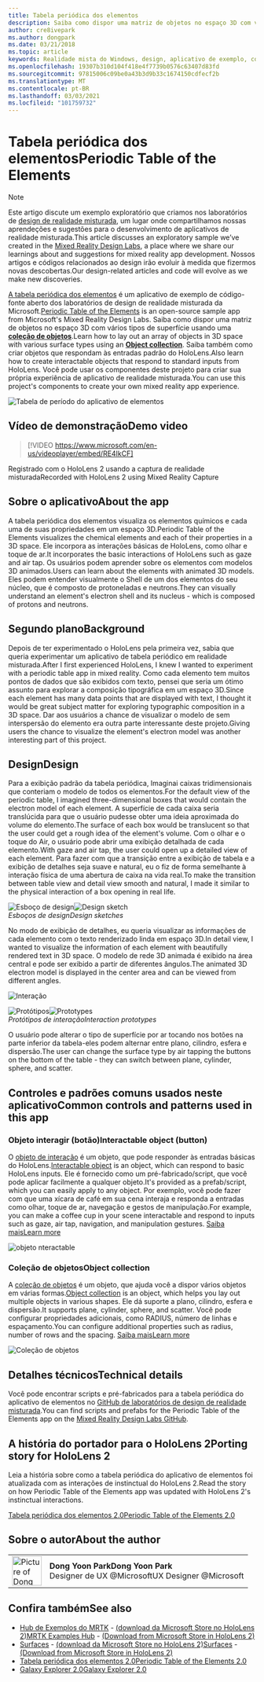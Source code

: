 ```yaml
---
title: Tabela periódica dos elementos
description: Saiba como dispor uma matriz de objetos no espaço 3D com vários tipos de superfície usando uma coleção de objetos com a tabela periódica do aplicativo de exemplo de elementos.
author: cre8ivepark
ms.author: dongpark
ms.date: 03/21/2018
ms.topic: article
keywords: Realidade mista do Windows, design, aplicativo de exemplo, controles, MRTK, kit de ferramentas de realidade misturada, Unity, aplicativos de exemplo, aplicativos de exemplo, software livre, Microsoft Store, HoloLens, headset de realidade misturada, headset de realidade mista do Windows, headset de realidade virtual
ms.openlocfilehash: 19307b310d104f418e4f7739b0576c63407d83fd
ms.sourcegitcommit: 97815006c09be0a43b3d9b33c1674150cdfecf2b
ms.translationtype: MT
ms.contentlocale: pt-BR
ms.lasthandoff: 03/03/2021
ms.locfileid: "101759732"
---
```

# <a name="periodic-table-of-the-elements"></a><span data-ttu-id="f3537-104">Tabela periódica dos elementos</span><span class="sxs-lookup"><span data-stu-id="f3537-104">Periodic Table of the Elements</span></span>

>[!NOTE]
><span data-ttu-id="f3537-105">Este artigo discute um exemplo exploratório que criamos nos laboratórios de [design de realidade misturada](https://github.com/Microsoft/MRDesignLabs_Unity), um lugar onde compartilhamos nossas aprendeções e sugestões para o desenvolvimento de aplicativos de realidade misturada.</span><span class="sxs-lookup"><span data-stu-id="f3537-105">This article discusses an exploratory sample we’ve created in the [Mixed Reality Design Labs](https://github.com/Microsoft/MRDesignLabs_Unity), a place where we share our learnings about and suggestions for mixed reality app development.</span></span> <span data-ttu-id="f3537-106">Nossos artigos e códigos relacionados ao design irão evoluir à medida que fizermos novas descobertas.</span><span class="sxs-lookup"><span data-stu-id="f3537-106">Our design-related articles and code will evolve as we make new discoveries.</span></span>

<span data-ttu-id="f3537-107">[A tabela periódica dos elementos](https://github.com/Microsoft/MRDesignLabs_Unity_PeriodicTable) é um aplicativo de exemplo de código-fonte aberto dos laboratórios de design de realidade misturada da Microsoft.</span><span class="sxs-lookup"><span data-stu-id="f3537-107">[Periodic Table of the Elements](https://github.com/Microsoft/MRDesignLabs_Unity_PeriodicTable) is an open-source sample app from Microsoft's Mixed Reality Design Labs.</span></span> <span data-ttu-id="f3537-108">Saiba como dispor uma matriz de objetos no espaço 3D com vários tipos de superfície usando uma **[coleção de objetos](../../design/object-collection.md)**.</span><span class="sxs-lookup"><span data-stu-id="f3537-108">Learn how to lay out an array of objects in 3D space with various surface types using an **[Object collection](../../design/object-collection.md)**.</span></span> <span data-ttu-id="f3537-109">Saiba também como criar objetos que respondam às entradas padrão do HoloLens.</span><span class="sxs-lookup"><span data-stu-id="f3537-109">Also learn how to create interactable objects that respond to standard inputs from HoloLens.</span></span> <span data-ttu-id="f3537-110">Você pode usar os componentes deste projeto para criar sua própria experiência de aplicativo de realidade misturada.</span><span class="sxs-lookup"><span data-stu-id="f3537-110">You can use this project's components to create your own mixed reality app experience.</span></span>

![Tabela de período do aplicativo de elementos](images/640px-periodictable-hero.jpg)

## <a name="demo-video"></a><span data-ttu-id="f3537-112">Vídeo de demonstração</span><span class="sxs-lookup"><span data-stu-id="f3537-112">Demo video</span></span> 
> [!VIDEO https://www.microsoft.com/en-us/videoplayer/embed/RE4IkCF]

<span data-ttu-id="f3537-113">Registrado com o HoloLens 2 usando a captura de realidade misturada</span><span class="sxs-lookup"><span data-stu-id="f3537-113">Recorded with HoloLens 2 using Mixed Reality Capture</span></span>

## <a name="about-the-app"></a><span data-ttu-id="f3537-114">Sobre o aplicativo</span><span class="sxs-lookup"><span data-stu-id="f3537-114">About the app</span></span>

<span data-ttu-id="f3537-115">A tabela periódica dos elementos visualiza os elementos químicos e cada uma de suas propriedades em um espaço 3D.</span><span class="sxs-lookup"><span data-stu-id="f3537-115">Periodic Table of the Elements visualizes the chemical elements and each of their properties in a 3D space.</span></span> <span data-ttu-id="f3537-116">Ele incorpora as interações básicas de HoloLens, como olhar e toque de ar.</span><span class="sxs-lookup"><span data-stu-id="f3537-116">It incorporates the basic interactions of HoloLens such as gaze and air tap.</span></span> <span data-ttu-id="f3537-117">Os usuários podem aprender sobre os elementos com modelos 3D animados.</span><span class="sxs-lookup"><span data-stu-id="f3537-117">Users can learn about the elements with animated 3D models.</span></span> <span data-ttu-id="f3537-118">Eles podem entender visualmente o Shell de um dos elementos do seu núcleo, que é composto de protoneladas e neutrons.</span><span class="sxs-lookup"><span data-stu-id="f3537-118">They can visually understand an element's electron shell and its nucleus - which is composed of protons and neutrons.</span></span>

## <a name="background"></a><span data-ttu-id="f3537-119">Segundo plano</span><span class="sxs-lookup"><span data-stu-id="f3537-119">Background</span></span>

<span data-ttu-id="f3537-120">Depois de ter experimentado o HoloLens pela primeira vez, sabia que queria experimentar um aplicativo de tabela periódico em realidade misturada.</span><span class="sxs-lookup"><span data-stu-id="f3537-120">After I first experienced HoloLens, I knew I wanted to experiment with a periodic table app in mixed reality.</span></span> <span data-ttu-id="f3537-121">Como cada elemento tem muitos pontos de dados que são exibidos com texto, pensei que seria um ótimo assunto para explorar a composição tipográfica em um espaço 3D.</span><span class="sxs-lookup"><span data-stu-id="f3537-121">Since each element has many data points that are displayed with text, I thought it would be great subject matter for exploring typographic composition in a 3D space.</span></span> <span data-ttu-id="f3537-122">Dar aos usuários a chance de visualizar o modelo de sem interspersão do elemento era outra parte interessante deste projeto.</span><span class="sxs-lookup"><span data-stu-id="f3537-122">Giving users the chance to visualize the element's electron model was another interesting part of this project.</span></span>

## <a name="design"></a><span data-ttu-id="f3537-123">Design</span><span class="sxs-lookup"><span data-stu-id="f3537-123">Design</span></span>

<span data-ttu-id="f3537-124">Para a exibição padrão da tabela periódica, Imaginai caixas tridimensionais que conteriam o modelo de todos os elementos.</span><span class="sxs-lookup"><span data-stu-id="f3537-124">For the default view of the periodic table, I imagined three-dimensional boxes that would contain the electron model of each element.</span></span> <span data-ttu-id="f3537-125">A superfície de cada caixa seria translúcida para que o usuário pudesse obter uma ideia aproximada do volume do elemento.</span><span class="sxs-lookup"><span data-stu-id="f3537-125">The surface of each box would be translucent so that the user could get a rough idea of the element's volume.</span></span> <span data-ttu-id="f3537-126">Com o olhar e o toque do Air, o usuário pode abrir uma exibição detalhada de cada elemento.</span><span class="sxs-lookup"><span data-stu-id="f3537-126">With gaze and air tap, the user could open up a detailed view of each element.</span></span> <span data-ttu-id="f3537-127">Para fazer com que a transição entre a exibição de tabela e a exibição de detalhes seja suave e natural, eu o fiz de forma semelhante à interação física de uma abertura de caixa na vida real.</span><span class="sxs-lookup"><span data-stu-id="f3537-127">To make the transition between table view and detail view smooth and natural, I made it similar to the physical interaction of a box opening in real life.</span></span>

<span data-ttu-id="f3537-128">![Esboço de design](images/640px-sketch20170406.jpg)</span><span class="sxs-lookup"><span data-stu-id="f3537-128">![Design sketch](images/640px-sketch20170406.jpg)</span></span><br>
<span data-ttu-id="f3537-129">*Esboços de design*</span><span class="sxs-lookup"><span data-stu-id="f3537-129">*Design sketches*</span></span>

<span data-ttu-id="f3537-130">No modo de exibição de detalhes, eu queria visualizar as informações de cada elemento com o texto renderizado linda em espaço 3D.</span><span class="sxs-lookup"><span data-stu-id="f3537-130">In detail view, I wanted to visualize the information of each element with beautifully rendered text in 3D space.</span></span> <span data-ttu-id="f3537-131">O modelo de rede 3D animada é exibido na área central e pode ser exibido a partir de diferentes ângulos.</span><span class="sxs-lookup"><span data-stu-id="f3537-131">The animated 3D electron model is displayed in the center area and can be viewed from different angles.</span></span>

![Interação](images/640px-periodictable-interaction.jpg)

<span data-ttu-id="f3537-133">![Protótipos](images/640px-periodictable-prototypes.jpg)</span><span class="sxs-lookup"><span data-stu-id="f3537-133">![Prototypes](images/640px-periodictable-prototypes.jpg)</span></span><br>
<span data-ttu-id="f3537-134">*Protótipos de interação*</span><span class="sxs-lookup"><span data-stu-id="f3537-134">*Interaction prototypes*</span></span>

<span data-ttu-id="f3537-135">O usuário pode alterar o tipo de superfície por ar tocando nos botões na parte inferior da tabela-eles podem alternar entre plano, cilindro, esfera e dispersão.</span><span class="sxs-lookup"><span data-stu-id="f3537-135">The user can change the surface type by air tapping the buttons on the bottom of the table - they can switch between plane, cylinder, sphere, and scatter.</span></span>

## <a name="common-controls-and-patterns-used-in-this-app"></a><span data-ttu-id="f3537-136">Controles e padrões comuns usados neste aplicativo</span><span class="sxs-lookup"><span data-stu-id="f3537-136">Common controls and patterns used in this app</span></span>

### <a name="interactable-object-button"></a><span data-ttu-id="f3537-137">Objeto interagir (botão)</span><span class="sxs-lookup"><span data-stu-id="f3537-137">Interactable object (button)</span></span>

<span data-ttu-id="f3537-138">O [objeto de interação](../../design/interactable-object.md) é um objeto, que pode responder às entradas básicas do HoloLens.</span><span class="sxs-lookup"><span data-stu-id="f3537-138">[Interactable object](../../design/interactable-object.md) is an object, which can respond to basic HoloLens inputs.</span></span> <span data-ttu-id="f3537-139">Ele é fornecido como um pré-fabricado/script, que você pode aplicar facilmente a qualquer objeto.</span><span class="sxs-lookup"><span data-stu-id="f3537-139">It's provided as a prefab/script, which you can easily apply to any object.</span></span> <span data-ttu-id="f3537-140">Por exemplo, você pode fazer com que uma xícara de café em sua cena interaja e responda a entradas como olhar, toque de ar, navegação e gestos de manipulação.</span><span class="sxs-lookup"><span data-stu-id="f3537-140">For example, you can make a coffee cup in your scene interactable and respond to inputs such as gaze, air tap, navigation, and manipulation gestures.</span></span> [<span data-ttu-id="f3537-141">Saiba mais</span><span class="sxs-lookup"><span data-stu-id="f3537-141">Learn more</span></span>](../../design/interactable-object.md)

![objeto nteractable](images/640px-periodictable-interactableobject.jpg)

### <a name="object-collection"></a><span data-ttu-id="f3537-143">Coleção de objetos</span><span class="sxs-lookup"><span data-stu-id="f3537-143">Object collection</span></span>

<span data-ttu-id="f3537-144">A [coleção de objetos](../../design/object-collection.md) é um objeto, que ajuda você a dispor vários objetos em várias formas.</span><span class="sxs-lookup"><span data-stu-id="f3537-144">[Object collection](../../design/object-collection.md) is an object, which helps you lay out multiple objects in various shapes.</span></span> <span data-ttu-id="f3537-145">Ele dá suporte a plano, cilindro, esfera e dispersão.</span><span class="sxs-lookup"><span data-stu-id="f3537-145">It supports plane, cylinder, sphere, and scatter.</span></span> <span data-ttu-id="f3537-146">Você pode configurar propriedades adicionais, como RADIUS, número de linhas e espaçamento.</span><span class="sxs-lookup"><span data-stu-id="f3537-146">You can configure additional properties such as radius, number of rows and the spacing.</span></span> [<span data-ttu-id="f3537-147">Saiba mais</span><span class="sxs-lookup"><span data-stu-id="f3537-147">Learn more</span></span>](../../design/object-collection.md)

![Coleção de objetos](images/640px-periodictable-collections.jpg)

## <a name="technical-details"></a><span data-ttu-id="f3537-149">Detalhes técnicos</span><span class="sxs-lookup"><span data-stu-id="f3537-149">Technical details</span></span>

<span data-ttu-id="f3537-150">Você pode encontrar scripts e pré-fabricados para a tabela periódica do aplicativo de elementos no [GitHub de laboratórios de design de realidade misturada](https://github.com/Microsoft/MRDesignLabs_Unity_PeriodicTable).</span><span class="sxs-lookup"><span data-stu-id="f3537-150">You can find scripts and prefabs for the Periodic Table of the Elements app on the [Mixed Reality Design Labs GitHub](https://github.com/Microsoft/MRDesignLabs_Unity_PeriodicTable).</span></span>

## <a name="porting-story-for-hololens-2"></a><span data-ttu-id="f3537-151">A história do portador para o HoloLens 2</span><span class="sxs-lookup"><span data-stu-id="f3537-151">Porting story for HoloLens 2</span></span>

<span data-ttu-id="f3537-152">Leia a história sobre como a tabela periódica do aplicativo de elementos foi atualizada com as interações de instinctual do HoloLens 2.</span><span class="sxs-lookup"><span data-stu-id="f3537-152">Read the story on how Periodic Table of the Elements app was updated with HoloLens 2's instinctual interactions.</span></span>

[<span data-ttu-id="f3537-153">Tabela periódica dos elementos 2.0</span><span class="sxs-lookup"><span data-stu-id="f3537-153">Periodic Table of the Elements 2.0</span></span>](https://medium.com/@dongyoonpark/bringing-the-periodic-table-of-the-elements-app-to-hololens-2-with-mrtk-v2-a6e3d8362158)




## <a name="about-the-author"></a><span data-ttu-id="f3537-154">Sobre o autor</span><span class="sxs-lookup"><span data-stu-id="f3537-154">About the author</span></span>

<table style="border-collapse:collapse" padding-left="0px">
<tr>
<td style="border-style: none" width="60px"><img alt="Picture of Dong Yoon Park" width="60" height="60" src="images/dongyoonpark.jpg"></td>
<td style="border-style: none"><span data-ttu-id="f3537-155"><b>Dong Yoon Park</b></span><span class="sxs-lookup"><span data-stu-id="f3537-155"><b>Dong Yoon Park</b></span></span><br><span data-ttu-id="f3537-156">Designer de UX @Microsoft</span><span class="sxs-lookup"><span data-stu-id="f3537-156">UX Designer @Microsoft</span></span></td>
</tr>
</table>

## <a name="see-also"></a><span data-ttu-id="f3537-157">Confira também</span><span class="sxs-lookup"><span data-stu-id="f3537-157">See also</span></span>

* <span data-ttu-id="f3537-158">[Hub de Exemplos do MRTK](https://docs.microsoft.com/windows/mixed-reality/mrtk-docs/features/example-scenes/example-hub.md) - [(download da Microsoft Store no HoloLens 2)](https://www.microsoft.com/en-us/p/mrtk-examples-hub/9mv8c39l2sj4)</span><span class="sxs-lookup"><span data-stu-id="f3537-158">[MRTK Examples Hub](https://docs.microsoft.com/windows/mixed-reality/mrtk-docs/features/example-scenes/example-hub.md) - [(Download from Microsoft Store in HoloLens 2)](https://www.microsoft.com/en-us/p/mrtk-examples-hub/9mv8c39l2sj4)</span></span>
* <span data-ttu-id="f3537-159">[Surfaces](sampleapp-surfaces.md) - [(download da Microsoft Store no HoloLens 2)](https://www.microsoft.com/en-us/p/surfaces/9nvkpv3sk3x0)</span><span class="sxs-lookup"><span data-stu-id="f3537-159">[Surfaces](sampleapp-surfaces.md) - [(Download from Microsoft Store in HoloLens 2)](https://www.microsoft.com/en-us/p/surfaces/9nvkpv3sk3x0)</span></span>
* [<span data-ttu-id="f3537-160">Tabela periódica dos elementos 2.0</span><span class="sxs-lookup"><span data-stu-id="f3537-160">Periodic Table of the Elements 2.0</span></span>](https://medium.com/@dongyoonpark/bringing-the-periodic-table-of-the-elements-app-to-hololens-2-with-mrtk-v2-a6e3d8362158)
* [<span data-ttu-id="f3537-161">Galaxy Explorer 2.0</span><span class="sxs-lookup"><span data-stu-id="f3537-161">Galaxy Explorer 2.0</span></span>](galaxy-explorer-update.md)